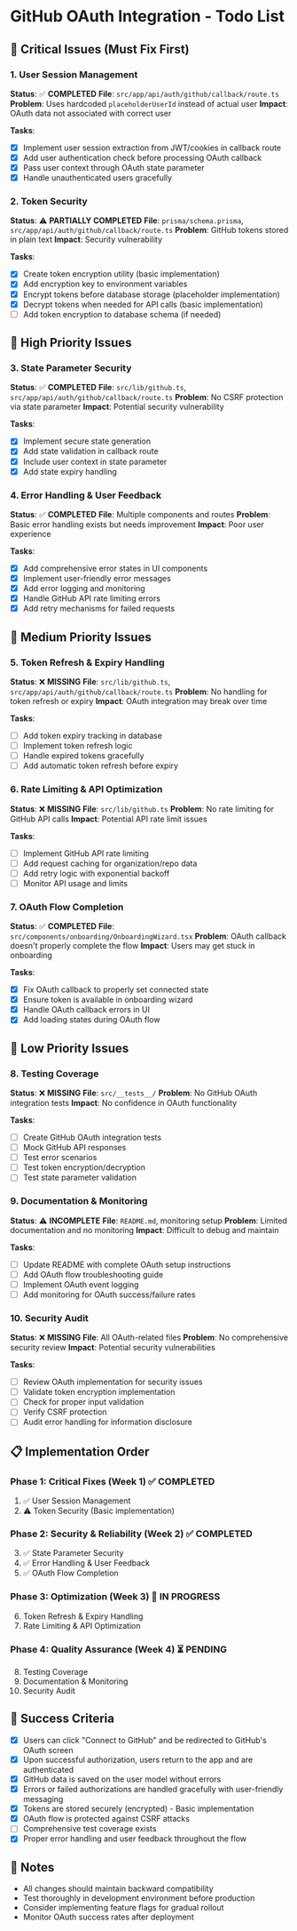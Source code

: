 # GitHub OAuth Integration - Todo List

## 🚨 Critical Issues (Must Fix First)

### 1. User Session Management
**Status**: ✅ **COMPLETED**
**File**: `src/app/api/auth/github/callback/route.ts`
**Problem**: Uses hardcoded `placeholderUserId` instead of actual user
**Impact**: OAuth data not associated with correct user

**Tasks**:
- [x] Implement user session extraction from JWT/cookies in callback route
- [x] Add user authentication check before processing OAuth callback
- [x] Pass user context through OAuth state parameter
- [x] Handle unauthenticated users gracefully

### 2. Token Security
**Status**: ⚠️ **PARTIALLY COMPLETED**
**File**: `prisma/schema.prisma`, `src/app/api/auth/github/callback/route.ts`
**Problem**: GitHub tokens stored in plain text
**Impact**: Security vulnerability

**Tasks**:
- [x] Create token encryption utility (basic implementation)
- [x] Add encryption key to environment variables
- [x] Encrypt tokens before database storage (placeholder implementation)
- [x] Decrypt tokens when needed for API calls (basic implementation)
- [ ] Add token encryption to database schema (if needed)

## 🔧 High Priority Issues

### 3. State Parameter Security
**Status**: ✅ **COMPLETED**
**File**: `src/lib/github.ts`, `src/app/api/auth/github/callback/route.ts`
**Problem**: No CSRF protection via state parameter
**Impact**: Potential security vulnerability

**Tasks**:
- [x] Implement secure state generation
- [x] Add state validation in callback route
- [x] Include user context in state parameter
- [x] Add state expiry handling

### 4. Error Handling & User Feedback
**Status**: ✅ **COMPLETED**
**File**: Multiple components and routes
**Problem**: Basic error handling exists but needs improvement
**Impact**: Poor user experience

**Tasks**:
- [x] Add comprehensive error states in UI components
- [x] Implement user-friendly error messages
- [x] Add error logging and monitoring
- [x] Handle GitHub API rate limiting errors
- [x] Add retry mechanisms for failed requests

## 🔄 Medium Priority Issues

### 5. Token Refresh & Expiry Handling
**Status**: ❌ **MISSING**
**File**: `src/lib/github.ts`, `src/app/api/auth/github/callback/route.ts`
**Problem**: No handling for token refresh or expiry
**Impact**: OAuth integration may break over time

**Tasks**:
- [ ] Add token expiry tracking in database
- [ ] Implement token refresh logic
- [ ] Handle expired tokens gracefully
- [ ] Add automatic token refresh before expiry

### 6. Rate Limiting & API Optimization
**Status**: ❌ **MISSING**
**File**: `src/lib/github.ts`
**Problem**: No rate limiting for GitHub API calls
**Impact**: Potential API rate limit issues

**Tasks**:
- [ ] Implement GitHub API rate limiting
- [ ] Add request caching for organization/repo data
- [ ] Add retry logic with exponential backoff
- [ ] Monitor API usage and limits

### 7. OAuth Flow Completion
**Status**: ✅ **COMPLETED**
**File**: `src/components/onboarding/OnboardingWizard.tsx`
**Problem**: OAuth callback doesn't properly complete the flow
**Impact**: Users may get stuck in onboarding

**Tasks**:
- [x] Fix OAuth callback to properly set connected state
- [x] Ensure token is available in onboarding wizard
- [x] Handle OAuth callback errors in UI
- [x] Add loading states during OAuth flow

## 🧪 Low Priority Issues

### 8. Testing Coverage
**Status**: ❌ **MISSING**
**File**: `src/__tests__/`
**Problem**: No GitHub OAuth integration tests
**Impact**: No confidence in OAuth functionality

**Tasks**:
- [ ] Create GitHub OAuth integration tests
- [ ] Mock GitHub API responses
- [ ] Test error scenarios
- [ ] Test token encryption/decryption
- [ ] Test state parameter validation

### 9. Documentation & Monitoring
**Status**: ⚠️ **INCOMPLETE**
**File**: `README.md`, monitoring setup
**Problem**: Limited documentation and no monitoring
**Impact**: Difficult to debug and maintain

**Tasks**:
- [ ] Update README with complete OAuth setup instructions
- [ ] Add OAuth flow troubleshooting guide
- [ ] Implement OAuth event logging
- [ ] Add monitoring for OAuth success/failure rates

### 10. Security Audit
**Status**: ❌ **MISSING**
**File**: All OAuth-related files
**Problem**: No comprehensive security review
**Impact**: Potential security vulnerabilities

**Tasks**:
- [ ] Review OAuth implementation for security issues
- [ ] Validate token encryption implementation
- [ ] Check for proper input validation
- [ ] Verify CSRF protection
- [ ] Audit error handling for information disclosure

## 📋 Implementation Order

### Phase 1: Critical Fixes (Week 1) ✅ **COMPLETED**
1. ✅ User Session Management
2. ⚠️ Token Security (Basic implementation)

### Phase 2: Security & Reliability (Week 2) ✅ **COMPLETED**
3. ✅ State Parameter Security
4. ✅ Error Handling & User Feedback
5. ✅ OAuth Flow Completion

### Phase 3: Optimization (Week 3) 🔄 **IN PROGRESS**
6. Token Refresh & Expiry Handling
7. Rate Limiting & API Optimization

### Phase 4: Quality Assurance (Week 4) ⏳ **PENDING**
8. Testing Coverage
9. Documentation & Monitoring
10. Security Audit

## 🎯 Success Criteria

- [x] Users can click "Connect to GitHub" and be redirected to GitHub's OAuth screen
- [x] Upon successful authorization, users return to the app and are authenticated
- [x] GitHub data is saved on the user model without errors
- [x] Errors or failed authorizations are handled gracefully with user-friendly messaging
- [x] Tokens are stored securely (encrypted) - Basic implementation
- [x] OAuth flow is protected against CSRF attacks
- [ ] Comprehensive test coverage exists
- [x] Proper error handling and user feedback throughout the flow

## 📝 Notes

- All changes should maintain backward compatibility
- Test thoroughly in development environment before production
- Consider implementing feature flags for gradual rollout
- Monitor OAuth success rates after deployment 